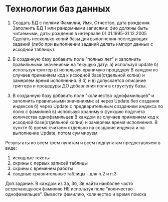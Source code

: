 # Технологии баз данных 
1.  Создать БД с полями Фамилия, Имя, Отчество, дата рождения. 
 Заполнить БД 1 млн рандомными записями: фио должны быть читаемыми, даты рождения в интервале 01.01.1995-31.12.2005
 Сделать несколько копий базы для выполнения последующих заданий (либо при выполнении заданий делать импорт данных с исходной таблицы).

2.  В созданную базу добавить поле "полных лет" и заполнить правильными значениями на текущую дату:
 а) используя update
 б) используя триггер
 в) используя хранимую процедуру
 В каждом из случаев применяем  код к исходной базе(отдельной копии) и замеряем время исполнения.
 В б) и в) допускается описание триггера и процедуры ДО добавления поля в структуру базы.

3.  В созданную базу добавить поле "количество однофамильцев" и заполнить правильными значениями:
 а) через Update без создания индексов
 б) через Update с предварительным созданием индекса по полю с фамилией
 в) используя хранимую функцию подсчета количества однофамильцев
 В каждом из случаев применяем код к исходной базе(отдельной копии) и замеряем время исполнения.
 В пункте б) время считаем отдельно на создание индекса и на выполнение Update, потом суммируем

Результаты ко всем трем пунктам и всем подпунктам предоставляем в виде:

1) исходные тексты
2) скрины с первых записей таблицы
3) скрины с временем работы
4) сводные сравнительные таблицы - для п.2 и п.3

Доп.задание. В каждом из 3а, 3б, 3в найти наиболее часто встречающуюся фамилию НЕ используя поле "количество однофамильцев".
 Вывести фамилию, количество и время поиска 
